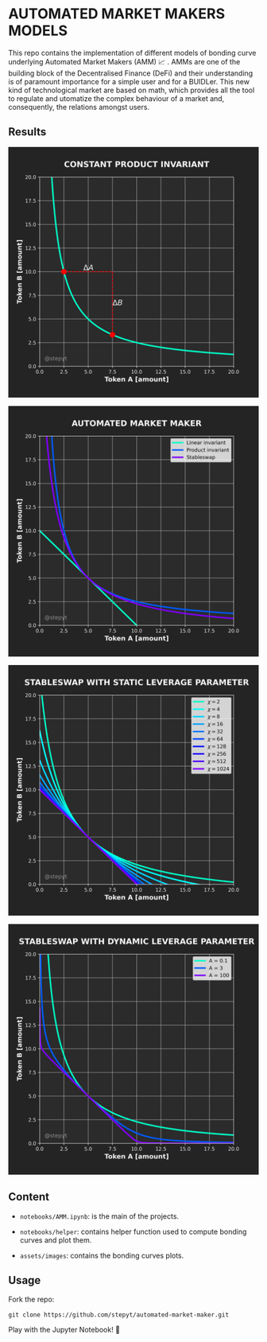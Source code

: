 # AUTOMATED MARKET MAKERS MODELS

This repo contains the implementation of different models of bonding curve underlying Automated Market Makers (AMM) :chart_with_upwards_trend: . AMMs are one of the building block of the Decentralised Finance (DeFi) and their understanding is of paramount importance for a simple user and for a BUIDLer. This new kind of technological market are based on math, which provides all the tool to regulate and utomatize the complex behaviour of a market and, consequently, the relations amongst users.

## Results

<p align="center">
<img src="/assets/images/xyk.png" width="550" />
</p>

<p align="center">
<img src="/assets/images/amm.png" width="550" />
</p>

<p align="center">
<img src="/assets/images/stableswap-static.png" width="550" />
</p>

<p align="center">
<img src="/assets/images/stableswap-dynamic.png" width="550" />
</p>

## Content

* `notebooks/AMM.ipynb`: is the main of the projects. 

* `notebooks/helper`: contains helper function used to compute bonding curves and plot them.

* `assets/images`: contains the bonding curves plots.

## Usage

Fork the repo:

    git clone https://github.com/stepyt/automated-market-maker.git

Play with the Jupyter Notebook! :tada:
